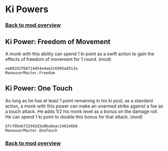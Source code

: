 # Ki Powers

### [Back to mod overview](./README.md)

## Ki Power: Freedom of Movement

A monk with this ability can spend 1 ki point as a swift action to gain the effects of freedom of movement for 1 round. (mod)

`ee082d1f68714d54a4ae2c6995ad513a`  
`ManeuverMaster.Freedom`  

## Ki Power: One Touch

As long as he has at least 1 point remaining in his ki pool, as a standard action, a monk with this power can make an unarmed strike against a foe as a touch attack. He adds 1/2 his monk level as a bonus on the damage roll. He can spend 1 ki point to double this bonus for that attack. (mod)

`bfcf6beb722d42d3a9ba8aac1462e6b6`  
`ManeuverMaster.OneTouch`  


### [Back to mod overview](./README.md)
